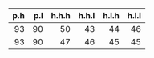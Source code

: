 | p.h| p.l| h.h.h| h.h.l| h.l.h| h.l.l|
|---:|---:|-----:|-----:|-----:|-----:|
|  93|  90|    50|    43|    44|    46|
|  93|  90|    47|    46|    45|    45|
